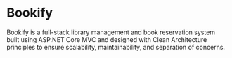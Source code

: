 # Bookify
Bookify is a full-stack library management and book reservation system built using ASP.NET Core MVC and designed with Clean Architecture principles to ensure scalability, maintainability, and separation of concerns.
